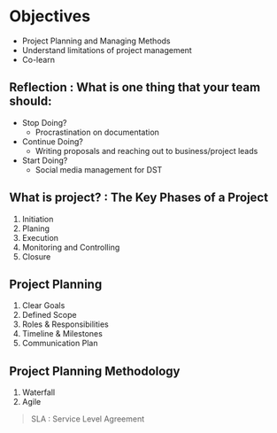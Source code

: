 # Objectives
- Project Planning and Managing Methods
- Understand limitations of project management
- Co-learn 

## Reflection : What is one thing that your team should:
- Stop Doing?
    * Procrastination on documentation
- Continue Doing?
    * Writing proposals and reaching out to business/project leads
- Start Doing?
    * Social media management for DST

## What is project? : The Key Phases of a Project
1. Initiation
2. Planing
3. Execution
4. Monitoring and Controlling
5. Closure

## Project Planning
1. Clear Goals
2. Defined Scope
3. Roles & Responsibilities
4. Timeline & Milestones
5. Communication Plan

## Project Planning Methodology
1. Waterfall
2. Agile

>SLA : Service Level Agreement
